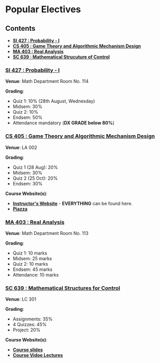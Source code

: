 # Popular Electives

## Contents

- [**SI 427 : Probability - I**](#si-427--probability---i)
- [**CS 405 : Game Theory and Algorithmic Mechanism Design**](#cs-405--game-theory-and-algorithmic-mechanism-design)
- [**MA 403 : Real Analysis**](#ma-403--real-analysis)
- [**SC 639 : Mathematical Strucuture of Control**](#sc-639--mathematical-structures-for-control)

### [SI 427 : Probability - I](SI427)

**Venue**: Math Department Room No. 114

**Grading**:

- Quiz 1: 10% (28th August, Wednesday)
- Midsem: 30%
- Quiz 2: 10%
- Endsem: 50%
- Attendance mandatory (**DX GRADE below 80%**)

### [CS 405 : Game Theory and Algorithmic Mechanism Design](CS405)

**Venue**: LA 002

**Grading**:

- Quiz 1 (28 Aug): 20%
- Midsem: 30%
- Quiz 2 (25 Oct): 20%
- Endsem: 30%

**Course Website(s)**:

- [**Instructor's Website**](https://www.cse.iitb.ac.in/~swaprava/cs6001_07_2024.html) - **EVERYTHING** can be found here.
- [**Piazza**](https://piazza.com/iit_bombay/fall2024/cs6001cs405)

### [MA 403 : Real Analysis](MA403)

**Venue**: Math Department Room No. 113

**Grading**:

- Quiz 1: 10 marks
- Midsem: 25 marks
- Quiz 2: 10 marks
- Endsem: 45 marks
- Attendance: 10 marks

### [SC 639 : Mathematical Structures for Control](SC639)

**Venue**: LC 301

**Grading**:

- Assignments: 35%
- 4 Quizzes: 45%
- Project: 20%

**Course Website(s)**:

- [**Course slides**](https://drive.google.com/drive/folders/16ZlC_WXj_JKEirrDAkVgHlnZ_T6YB3GK)
- [**Course Vidoe Lectures**](https://drive.google.com/drive/folders/1yPhsb_7XouhvQgezquG4PoOJ6YZELkKv)
